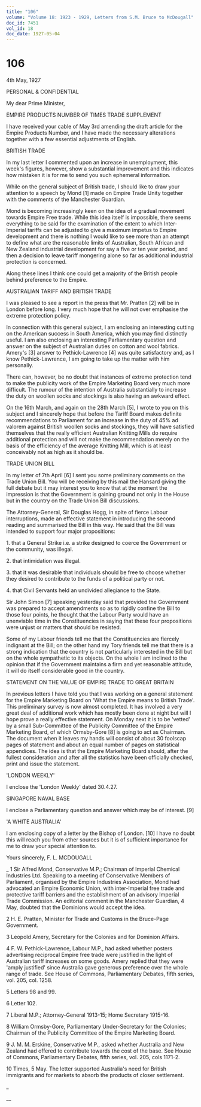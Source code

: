 ```yaml
---
title: "106"
volume: "Volume 18: 1923 - 1929, Letters from S.M. Bruce to McDougall"
doc_id: 7451
vol_id: 18
doc_date: 1927-05-04
---
```


# 106

4th May, 1927

PERSONAL &amp; CONFIDENTIAL

My dear Prime Minister,

EMPIRE PRODUCTS NUMBER OF TIMES TRADE SUPPLEMENT

I have received your cable of May 3rd amending the draft article for the Empire Products Number, and I have made the necessary alterations together with a few essential adjustments of English.

BRITISH TRADE

In my last letter I commented upon an increase in unemployment, this week's figures, however, show a substantial improvement and this indicates how mistaken it is for me to send you such ephemeral information.

While on the general subject of British trade, I should like to draw your attention to a speech by Mond [1] made on Empire Trade Unity together with the comments of the Manchester Guardian.

Mond is becoming increasingly keen on the idea of a gradual movement towards Empire Free trade. While this idea itself is impossible, there seems everything to be said for the examination of the extent to which Inter-Imperial tariffs can be adjusted to give a maximum impetus to Empire development and there is nothing I would like to see more than an attempt to define what are the reasonable limits of Australian, South African and New Zealand industrial development for say a five or ten year period, and then a decision to leave tariff mongering alone so far as additional industrial protection is concerned.

Along these lines I think one could get a majority of the British people behind preference to the Empire.

AUSTRALIAN TARIFF AND BRITISH TRADE

I was pleased to see a report in the press that Mr. Pratten [2] will be in London before long. I very much hope that he will not over emphasise the extreme protection policy.

In connection with this general subject, I am enclosing an interesting cutting on the American success in South America, which you may find distinctly useful. I am also enclosing an interesting Parliamentary question and answer on the subject of Australian duties on cotton and wool fabrics. Amery's [3] answer to Pethick-Lawrence [4] was quite satisfactory and, as I know Pethick-Lawrence, I am going to take up the matter with him personally.

There can, however, be no doubt that instances of extreme protection tend to make the publicity work of the Empire Marketing Board very much more difficult. The rumour of the intention of Australia substantially to increase the duty on woollen socks and stockings is also having an awkward effect.

On the 16th March, and again on the 28th March [5], I wrote to you on this subject and I sincerely hope that before the Tariff Board makes definite recommendations to Parliament for an increase in the duty of 45% ad valorem against British woollen socks and stockings, they will have satisfied themselves that the really efficient Australian Knitting Mills do require additional protection and will not make the recommendation merely on the basis of the efficiency of the average Knitting Mill, which is at least conceivably not as high as it should be.

TRADE UNION BILL

In my letter of 7th April [6] I sent you some preliminary comments on the Trade Union Bill. You will be receiving by this mail the Hansard giving the full debate but it may interest you to know that at the moment the impression is that the Government is gaining ground not only in the House but in the country on the Trade Union Bill discussions.

The Attorney-General, Sir Douglas Hogg, in spite of fierce Labour interruptions, made an effective statement in introducing the second reading and summarised the Bill in this way. He said that the Bill was intended to support four major propositions:

1\. that a General Strike i.e. a strike designed to coerce the Government or the community, was illegal.

2\. that intimidation was illegal.

3\. that it was desirable that individuals should be free to choose whether they desired to contribute to the funds of a political party or not.

4\. that Civil Servants held an undivided allegiance to the State.

Sir John Simon [7] speaking yesterday said that provided the Government was prepared to accept amendments so as to rigidly confine the Bill to those four points, he thought that the Labour Party would have an unenviable time in the Constituencies in saying that these four propositions were unjust or matters that should be resisted.

Some of my Labour friends tell me that the Constituencies are fiercely indignant at the Bill; on the other hand my Tory friends tell me that there is a strong indication that the country is not particularly interested in the Bill but on the whole sympathetic to its objects. On the whole I am inclined to the opinion that if the Government maintains a firm and yet reasonable attitude, it will do itself considerable good in the country.

STATEMENT ON THE VALUE OF EMPIRE TRADE TO GREAT BRITAIN

In previous letters I have told you that I was working on a general statement for the Empire Marketing Board on 'What the Empire means to British Trade'. This preliminary survey is now almost completed. It has involved a very great deal of additional work which has mostly been done at night but will I hope prove a really effective statement. On Monday next it is to be 'vetted' by a small Sub-Committee of the Publicity Committee of the Empire Marketing Board, of which Ormsby-Gore [8] is going to act as Chairman. The document when it leaves my hands will consist of about 30 foolscap pages of statement and about an equal number of pages on statistical appendices. The idea is that the Empire Marketing Board should, after the fullest consideration and after all the statistics have been officially checked, print and issue the statement.

'LONDON WEEKLY'

I enclose the 'London Weekly' dated 30.4.27.

SINGAPORE NAVAL BASE

I enclose a Parliamentary question and answer which may be of interest. [9]

'A WHITE AUSTRALIA'

I am enclosing copy of a letter by the Bishop of London. [10] I have no doubt this will reach you from other sources but it is of sufficient importance for me to draw your special attention to.

Yours sincerely, F. L. MCDOUGALL 

_ 1 Sir Alfred Mond, Conservative M.P.; Chairman of Imperial Chemical Industries Ltd. Speaking to a meeting of Conservative Members of Parliament, organised by the Empire Industries Association, Mond had advocated an Empire Economic Union, with inter-Imperial free trade and protective tariff barriers and the establishment of an advisory Imperial Trade Commission. An editorial comment in the Manchester Guardian, 4 May, doubted that the Dominions would accept the idea.

2 H. E. Pratten, Minister for Trade and Customs in the Bruce-Page Government.

3 Leopold Amery, Secretary for the Colonies and for Dominion Affairs.

4 F. W. Pethick-Lawrence, Labour M.P., had asked whether posters advertising reciprocal Empire free trade were justified in the light of Australian tariff increases on some goods. Amery replied that they were 'amply justified' since Australia gave generous preference over the whole range of trade. See House of Commons, Parliamentary Debates, fifth series, vol. 205, col. 1258.

5 Letters 98 and 99.

6 Letter 102.

7 Liberal M.P.; Attorney-General 1913-15; Home Secretary 1915-16.

8 William Ormsby-Gore, Parliamentary Under-Secretary for the Colonies; Chairman of the Publicity Committee of the Empire Marketing Board.

9 J. M. M. Erskine, Conservative M.P., asked whether Australia and New Zealand had offered to contribute towards the cost of the base. See House of Commons, Parliamentary Debates, fifth series, vol. 205, cols 1171-2.

10 Times, 5 May. The letter supported Australia's need for British immigrants and for markets to absorb the products of closer settlement.

_

__
